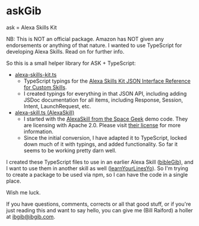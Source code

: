 # askGib
ask = Alexa Skills Kit

NB: This is NOT an official package. Amazon has NOT given any endorsements or anything of that nature. I wanted to use TypeScript for developing Alexa Skills. Read on for further info.

So this is a small helper library for ASK + TypeScript:
  * [alexa-skills-kit.ts](https://github.com/ibgib/askGib/blob/master/alexa-skills-kit.ts)
    * TypeScript typings for the [Alexa Skills Kit JSON Interface Reference for Custom Skills](https://developer.amazon.com/public/solutions/alexa/alexa-skills-kit/docs/alexa-skills-kit-interface-reference).
    * I created typings for everything in that JSON API, including adding JSDoc documentation for all items, including Response, Session, Intent, LaunchRequest, etc.
  * [alexa-skill.ts (AlexaSkill)](https://github.com/ibgib/askGib/blob/master/alexa-skill.ts)
    * I started with the [AlexaSkill from the Space Geek](https://github.com/amzn/alexa-skills-kit-js/blob/master/samples/spaceGeek/src/AlexaSkill.js) demo code. They are licensing with Apache 2.0. Please visit [their license](http://aws.amazon.com/apache2.0/) for more information.
    * Since the initial conversion, I have adapted it to TypeScript, locked down much of it with typings, and added functionality. So far it seems to be working pretty darn well.

I created these TypeScript files to use in an earlier Alexa Skill ([bibleGib](https://github.com/ibgib/bibleGib)), and I want to use them in another skill as well ([learnYourLinesYo](https://github.com/ibgib/learnYourLinesYo)). So I'm trying to create a package to be used via npm, so I can have the code in a single place.

Wish me luck.


If you have questions, comments, corrects or all that good stuff, or if you're just
reading this and want to say hello, you can give me (Bill Raiford) a holler at
ibgib@ibgib.com.